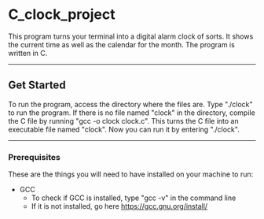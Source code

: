# C_clock_project

This program turns your terminal into a digital alarm clock of sorts. It shows the current time as well as the calendar for the month. The program is written in C.

---

## Get Started

To run the program, access the directory where the files are. Type "./clock" to run the program. If there is no file named "clock" in the directory, compile the C file by running "gcc -o clock clock.c". This turns the C file into an executable file named "clock". Now you can run it by entering "./clock".

---

### Prerequisites

These are the things you will need to have installed on your machine to run:

- GCC
  - To check if GCC is installed, type "gcc -v" in the command line
  - If it is not installed, go here https://gcc.gnu.org/install/